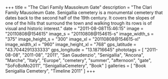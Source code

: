 +++
title = "The Clari Family Mausoleum Gate"
description = "The Clari Family Mausoleum Gate. Senigallia cemetery is a monumental cemetery that dates back to the second half of the 19th century. It covers the slopes of one of the hills that surround the town and walking trough its rows is of visual and historic interest."
date = "2011-08-08T15:46:15"
image = "20110808@154615"
image_s = "20110808@154615-s"
image_width_s = "375"
image_height_s = "300"
image_xl = "20110808@154615-xl"
image_width_xl = "960"
image_height_xl = "768"
gps_latitude = "43.7044291333333"
gps_longitude = "13.18716645"
phototags = [ "2011-08-08", "2011-08", "2011", "San Gaudenzio", "Senigallia", "Ancona", "Marche", "Italy", "Europe", "cemetery", "summer", "afternoon", "gate", "SoFoBoMo2011", "SenigalliaCemetery", "Book" ]
galleries = [ "Book Senigallia Cemetery", "Timeline 2011" ]
+++
